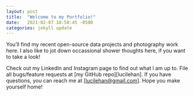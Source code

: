 ```yaml
---
layout: post
title:  "Welcome to my Portfolio!"
date:   2021-02-07 18:58:45 -0500
categories: jekyll update
---
```

 You’ll find my recent open-source data projects and photography work here. 
 I also like to jot down occassional shower thoughts here, if you want to take a look!
 



Check out my LinkedIn and Instagram page to find out what I am up to. File all bugs/feature requests at [my GitHub repo][lucilehan]. If you have questions, you can reach me at [lucilehan@gmail.com]. Hope you make yourself home!

